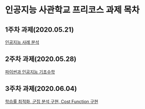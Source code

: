 # 인공지능 사관학교 프리코스 과제 목차

## 1주차 과제(2020.05.21)

[인공지능 사례 분석](https://github.com/AMVVLA/GJAI/blob/master/Subject1.ipynb)

## 2주차 과제(2020.05.28)

[파이썬과 인공지능 기초수학](https://github.com/AMVVLA/GJAI/blob/master/2%EC%A3%BC%EC%B0%A8%EA%B3%BC%EC%A0%9C.ipynb)

## 3주차 과제(2020.06.04)

[학습률 최적화, 군집 분석 구현, Cost Function 구현](https://github.com/AMVVLA/GJAI/blob/master/3%EC%A3%BC%EC%B0%A8_%EA%B3%BC%EC%A0%9C.ipynb)
